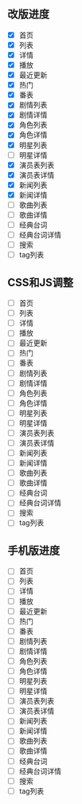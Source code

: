 ## 改版进度

- [x] 首页
- [x] 列表
- [x] 详情
- [x] 播放
- [x] 最近更新
- [x] 热门
- [x] 番表
- [x] 剧情列表
- [x] 剧情详情
- [x] 角色列表
- [x] 角色详情
- [x] 明星列表
- [ ] 明星详情
- [x] 演员表列表
- [x] 演员表详情
- [x] 新闻列表
- [x] 新闻详情
- [ ] 歌曲列表
- [ ] 歌曲详情
- [ ] 经典台词
- [ ] 经典台词详情
- [ ] 搜索
- [ ] tag列表

## CSS和JS调整

- [ ] 首页
- [ ] 列表
- [ ] 详情
- [ ] 播放
- [ ] 最近更新
- [ ] 热门
- [ ] 番表
- [ ] 剧情列表
- [ ] 剧情详情
- [ ] 角色列表
- [ ] 角色详情
- [ ] 明星列表
- [ ] 明星详情
- [ ] 演员表列表
- [ ] 演员表详情
- [ ] 新闻列表
- [ ] 新闻详情
- [ ] 歌曲列表
- [ ] 歌曲详情
- [ ] 经典台词
- [ ] 经典台词详情
- [ ] 搜索
- [ ] tag列表

## 手机版进度

- [ ] 首页
- [ ] 列表
- [ ] 详情
- [ ] 播放
- [ ] 最近更新
- [ ] 热门
- [ ] 番表
- [ ] 剧情列表
- [ ] 剧情详情
- [ ] 角色列表
- [ ] 角色详情
- [ ] 明星列表
- [ ] 明星详情
- [ ] 演员表列表
- [ ] 演员表详情
- [ ] 新闻列表
- [ ] 新闻详情
- [ ] 歌曲列表
- [ ] 歌曲详情
- [ ] 经典台词
- [ ] 经典台词详情
- [ ] 搜索
- [ ] tag列表